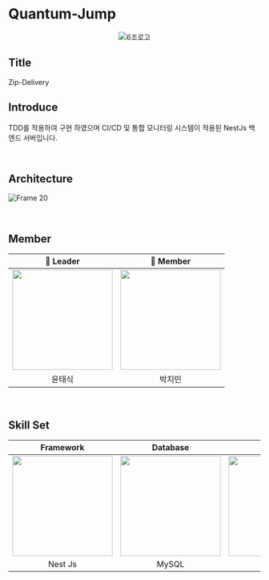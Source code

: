 # Quantum-Jump
<div align="center">
 
![6조로고](https://github.com/0110-delivery-system/.github/assets/103014298/eb40e12f-e729-496f-861a-dc0a6894fc84)


</div>

## Title

Zip-Delivery


## Introduce

TDD를 적용하여 구현 하였으며 CI/CD 및 통합 모니터링 시스템이 적용된 NestJs 백엔드 서버입니다.

<br/>

## Architecture

![Frame 20](https://github.com/0110-delivery-system/.github/assets/103014298/ab1f704c-b1fe-40e2-a7e9-49048eaf4849)



<br/>

## Member

<div align="center">
 
| 🧑 Leader  | 🧑 Member |
| :---:  | :---: |
 [<img src="https://avatars.githubusercontent.com/u/90764424?v=4" width = "200">](https://github.com/taesikyoon)|[<img src= "https://avatars.githubusercontent.com/u/103014298?v=4" width = "200">](https://github.com/keepinblazing)|
| 윤태식 | 박지민 | 
 
</div>

<br/>

## Skill Set

<div align="center">

| Framework | Database | Infra | CI/CD | Test |
| :---: | :---: | :---: | :---: | :---: |
| <img src="https://d33wubrfki0l68.cloudfront.net/e937e774cbbe23635999615ad5d7732decad182a/26072/logo-small.ede75a6b.svg" width = "200">| <img src="https://images.velog.io/images/bae_mung/post/2db5f978-3851-4b52-9242-8f1e9307755b/mysql.png" width = "200" >| <img src="https://futurumresearch.com/wp-content/uploads/2020/01/aws-logo.png" width = "200" >| <img src="https://upload.wikimedia.org/wikipedia/commons/thumb/e/e3/Jenkins_logo_with_title.svg/799px-Jenkins_logo_with_title.svg.png" width = "200" > | <img src="https://heropy.blog/css/images/vendor_icons/jest.png" width = "200" > |
| Nest Js | MySQL | AWS | Jenkins | Jest |

</div>





